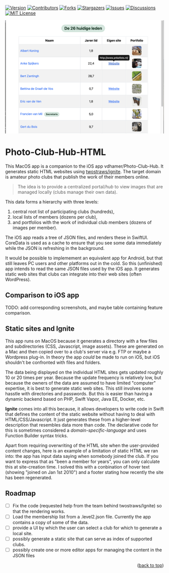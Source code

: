 <div id="top"></div>

[![Version][stable-version]][version-url]
[![Contributors][contributors-shield]][contributors-url]
[![Forks][forks-shield]][forks-url]
[![Stargazers][stars-shield]][stars-url]
[![Issues][issues-shield]][issues-url]
[![Discussions][discussions-shield]][discussions-url]
[![MIT License][license-shield]][license-url]

![Sample output website](images/Screenshot_Ignite.png "Sample output website")

# Photo-Club-Hub-HTML

This MacOS app is a companion to the iOS app vdhamer/Photo-Club-Hub.
It generates static HTML websites using [twostraws/ignite](https://github.com/twostraws/ignite).
The target domain is amateur photo clubs that publish the work of their members online.

> The idea is to provide a centralized portal/_hub_ to view images that are managed locally (clubs manage their own data). 

This data forms a hierarchy with three levels: 

1. central root list of participating clubs (hundreds),
2. local lists of members (dozens per club),
3. and portfolios with the work of individual club members (dozens of images per member).

The iOS app reads a tree of JSON files, and renders these in SwiftUI.
CoreData is used as a cache to ensure that you see some data immediately while the JSON is refreshing in the background.

It would be possible to implemement an equivalent app for Android,
but that still leaves PC users and other platforms out in the cold.
So this (unfinished) app intends to read the same JSON files used by the iOS app.
It generates static web sites that clubs can integrate into their web sites (often WordPress).

## Comparison to iOS app

TODO: add corresponding screenshots, and maybe table containing feature comparison.

## Static sites and Ignite

This app runs on MacOS because it generates a directory with a few files and subdirectories (CSS, Javascript, image assets).
These are generated on a Mac and then copied over to a club's server via e.g. FTP or maybe a Wordpress plug-in.
In theory the app _could_ be made to run on iOS, but iOS shouldn't be confronted with files and folders.

The data being displayed on the individual HTML sites gets updated roughly 10 or 20 times per year.
Because the update frequency is relatively low, but because the owners of the data are assumed to have limited "computer" expertise,
it is best to generate static web sites. This still involves some hasstle with directories and passwords.
But this is easier than having a dynamic backend based on PHP, Swift Vapor, Java EE, Docker, etc.

**Ignite** comes into all this because, it allows developers to write code in Swift 
that defines the content of the static website without having to deal with HTML/CSS/Javascript.
It just generates these from a higher-level description that resembles data more than code.
The declarative code for this is sometimes considered a _domain-specific-language_ and uses Function Builder syntax tricks.

Apart from requiring overwriting of the HTML site when the user-provided content changes, here is an example of a limitation of
static HTML we ran into: the app has input data saying when somebody joined the club. If you want to express that as "been a member for </somany>
years", you can only calculate this at site-creation time.
I solved this with a conbination of hover text (showing "joined on Jan 1st 2010") and a footer stating how recently the site has been regenerated.

## Roadmap

- [ ] Fix the code (requested help from the team behind twostraws/Ignite) so that the rendering works.
- [ ] Load the membership list from a .level2.json file. Currently the app contains a copy of some of the data.
- [ ] provide a UI by which the user can select a club for which to generate a local site.
- [ ] possibly generate a static site that can serve as index of supported clubs.
- [ ] possibly create one or more editor apps for managing the content in the JSON files

<p align="right">(<a href="#top">back to top</a>)</p>

<!-- MARKDOWN LINKS & IMAGES -->
<!-- https://www.markdownguide.org/basic-syntax/#reference-style-links -->
[stable-version]: https://img.shields.io/github/v/release/vdhamer/Photo-Club-Hub-HTML?style=plastic&color=violet
[version-url]: https://github.com/vdhamer/Photo-Club-Hub-HTML/releases

[contributors-shield]: https://img.shields.io/github/contributors/vdhamer/Photo-Club-Hub-HTML?style=plastic
[contributors-url]: https://github.com/vdhamer/Photo-Club-Hub-HTML/graphs/contributors

[forks-shield]: https://img.shields.io/github/forks/vdhamer/Photo-Club-Hub-HTML?style=plastic&color=teal
[forks-url]: https://github.com/vdhamer/Photo-Club-Hub-HTML/network/members

[stars-shield]: https://img.shields.io/github/stars/vdhamer/Photo-Club-Hub-HTML?style=plastic
[stars-url]: https://github.com/vdhamer/Photo-Club-Hub-HTML/stargazers

[issues-shield]: https://img.shields.io/github/issues/vdhamer/Photo-Club-Hub-HTML?style=plastic
[issues-url]: https://github.com/vdhamer/Photo-Club-Hub-HTML/issues

[discussions-shield]: https://img.shields.io/github/discussions/vdhamer/Photo-Club-Hub-HTML?style=plastic?color=orange
[discussions-url]: https://github.com/vdhamer/Photo-Club-Hub-HTML/discussions

[license-shield]: https://img.shields.io/github/license/vdhamer/Photo-Club-Hub-HTML?style=plastic
[license-url]: https://github.com/vdhamer/Photo-Club-Hub-HTML/blob/main/.github/LICENSE.md
